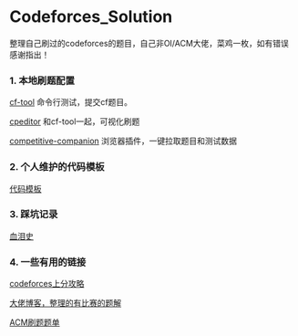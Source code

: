 # Codeforces_Solution

整理自己刷过的codeforces的题目，自己非OI/ACM大佬，菜鸡一枚，如有错误感谢指出！

### 1. 本地刷题配置

[cf-tool](https://github.com/xalanq/cf-tool) 命令行测试，提交cf题目。

[cpeditor](https://github.com/cpeditor/cpeditor) 和cf-tool一起，可视化刷题

[competitive-companion](https://github.com/jmerle/competitive-companion) 浏览器插件，一键拉取题目和测试数据


### 2. 个人维护的代码模板
[代码模板](CodeTemplate)

### 3. 踩坑记录

[血泪史](一些注意事项.md)

### 4. 一些有用的链接

[codeforces上分攻略](https://codeforces.com/blog/entry/53341)

[大佬博客，整理的有比赛的题解](https://cp-wiki.vercel.app/)

[ACM刷题题单](https://vjudge.net/article/752)
